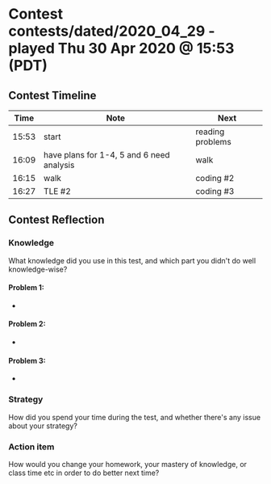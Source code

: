 # Contest contests/dated/2020_04_29 - played Thu 30 Apr 2020 @ 15:53 (PDT)

## Contest Timeline

| Time | Note | Next |
|----|----|----|
15:53 | start | reading problems
16:09 | have plans for 1-4, 5 and 6 need analysis | walk
16:15 | walk | coding #2
16:27 | TLE #2 | coding #3

## Contest Reflection

### Knowledge
What knowledge did you use in this test, and which part you didn't do well knowledge-wise?

#### Problem 1:

-

#### Problem 2:

-

#### Problem 3:

-

### Strategy
How did you spend your time during the test, and whether there's any issue about your strategy?

### Action item
How would you change your homework, your mastery of knowledge, or class time etc in order to do better next time?
